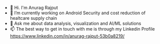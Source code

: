 - 👋 Hi. I'm Anurag Rajput
- 🔭 I’m currently working on Android Security and cost reduction of healtcare supply chain
- 💬 Ask me about data analysis, visualization and AI/ML solutions
- 📫 The best way to get in touch with me is through my Linkedin Profile https://www.linkedin.com/in/anurag-rajput-53b0a8219/ 
